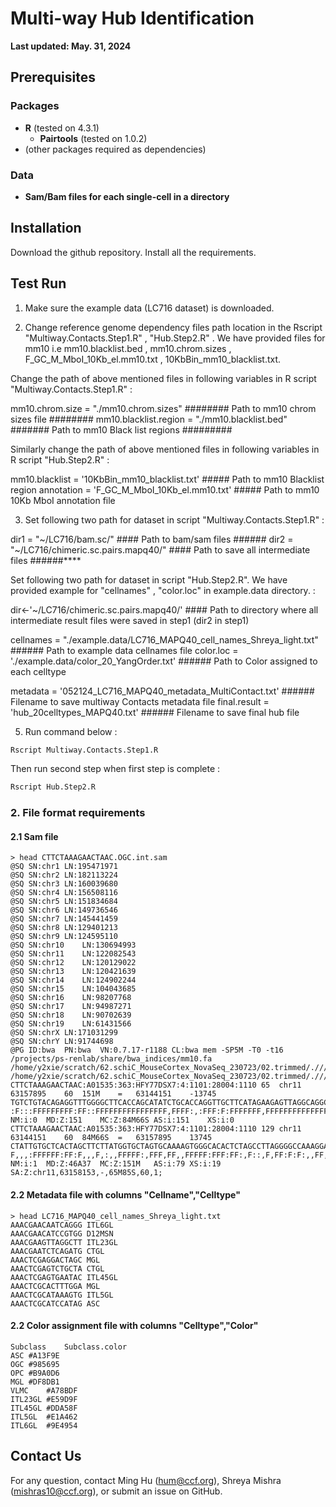 # Multi-way Hub Identification

**Last updated: May. 31, 2024**

## Prerequisites

### Packages
* **R** (tested on 4.3.1)
    * **Pairtools** (tested on 1.0.2)
* (other packages required as dependencies)

### Data

* **Sam/Bam files for each single-cell in a directory**

## Installation

Download the github repository. Install all the requirements.

## Test Run

1. Make sure the example data (LC716 dataset) is downloaded.

2. Change reference genome dependency files path location in the Rscript "Multiway.Contacts.Step1.R" , "Hub.Step2.R" . We have provided files for mm10 i.e mm10.blacklist.bed , mm10.chrom.sizes , F_GC_M_MboI_10Kb_el.mm10.txt , 10KbBin_mm10_blacklist.txt.

Change the path of above mentioned files in following variables in R script "Multiway.Contacts.Step1.R" :

mm10.chrom.size = "./mm10.chrom.sizes"   ######## Path to mm10 chrom sizes file ########
mm10.blacklist.region = "./mm10.blacklist.bed" ####### Path to mm10 Black list regions #########

Similarly change the path of above mentioned files in following variables in R script "Hub.Step2.R" :

mm10.blacklist = '10KbBin_mm10_blacklist.txt'     ##### Path to mm10 Blacklist region
annotation = 'F_GC_M_MboI_10Kb_el.mm10.txt'       ##### Path to mm10 10Kb MboI annotation file

3. Set following two path for dataset in script "Multiway.Contacts.Step1.R" :

dir1 = "~/LC716/bam.sc/"      #### Path to bam/sam files ######
dir2 = "~/LC716/chimeric.sc.pairs.mapq40/"     #### Path to save all intermediate files ######****

Set following two path for dataset in script "Hub.Step2.R". We have provided example for "cellnames" , "color.loc" in example.data directory. :

dir<-'~/LC716/chimeric.sc.pairs.mapq40/'   #### Path to directory where all intermediate result files were saved in step1 (dir2 in step1)

cellnames = "./example.data/LC716_MAPQ40_cell_names_Shreya_light.txt"     ###### Path to example data cellnames file
color.loc = './example.data/color_20_YangOrder.txt'                       ###### Path to Color assigned to each celltype 

metadata = '052124_LC716_MAPQ40_metadata_MultiContact.txt'      ###### Filename to save multiway Contacts metadata file
final.result = 'hub_20celltypes_MAPQ40.txt'                     ###### Filename to save final hub file


5. Run command below :

```bash
Rscript Multiway.Contacts.Step1.R
```
Then run second step when first step is complete :

```bash
Rscript Hub.Step2.R
```

### 2. File format requirements

#### 2.1 Sam file

```
> head CTTCTAAAGAACTAAC.OGC.int.sam
@SQ	SN:chr1	LN:195471971
@SQ	SN:chr2	LN:182113224
@SQ	SN:chr3	LN:160039680
@SQ	SN:chr4	LN:156508116
@SQ	SN:chr5	LN:151834684
@SQ	SN:chr6	LN:149736546
@SQ	SN:chr7	LN:145441459
@SQ	SN:chr8	LN:129401213
@SQ	SN:chr9	LN:124595110
@SQ	SN:chr10	LN:130694993
@SQ	SN:chr11	LN:122082543
@SQ	SN:chr12	LN:120129022
@SQ	SN:chr13	LN:120421639
@SQ	SN:chr14	LN:124902244
@SQ	SN:chr15	LN:104043685
@SQ	SN:chr16	LN:98207768
@SQ	SN:chr17	LN:94987271
@SQ	SN:chr18	LN:90702639
@SQ	SN:chr19	LN:61431566
@SQ	SN:chrX	LN:171031299
@SQ	SN:chrY	LN:91744698
@PG	ID:bwa	PN:bwa	VN:0.7.17-r1188	CL:bwa mem -SP5M -T0 -t16 /projects/ps-renlab/share/bwa_indices/mm10.fa /home/y2xie/scratch/62.schiC_MouseCortex_NovaSeq_230723/02.trimmed/.///LC716_R1_BC_cov_val_1.fq.gz /home/y2xie/scratch/62.schiC_MouseCortex_NovaSeq_230723/02.trimmed/.///LC716_R3_BC_cov_val_2.fq.gz
CTTCTAAAGAACTAAC:A01535:363:HFY77DSX7:4:1101:28004:1110	65	chr11	63157895	60	151M	=	63144151	-13745	TGTCTGTACAGAGGTTTGGGGCTTCACCAGCATATCTGCACCAGGTTGCTTCATAGAAGAGTTAGGCAGGCTCATCTTGCAGCCTGGGTCCTCACTGCCTGTCTTGAATGACCTAGGAAGAAGTGTTATGCTGAAAGAATGAGAAATGAGG	:F:::FFFFFFFFF:FF::FFFFFFFFFFFFFFFF,FFFF:,:FFF:F:FFFFFFF,FFFFFFFFFFFFFFFFF:FFFFFFFFFFFFFFFFFFFFFF:FFF:FFFFFFFFFFFFFFFF:FF:F,FFFFFFFFF,F:F:FFF:FFFFFFFFF	NM:i:0	MD:Z:151	MC:Z:84M66S	AS:i:151	XS:i:0
CTTCTAAAGAACTAAC:A01535:363:HFY77DSX7:4:1101:28004:1110	129	chr11	63144151	60	84M66S	=	63157895	13745	CTATTGTGCTCACTAGCTTCTTATGGTGCTAGTGCAAAAGTGGGCACACTCTAGCCTTAGGGGCCAAAGGAAAGACACCACTTGTTCTAGGCGGAGGTGGGCATTTACAACACTAGGCAGGGACGATGTGTCTGAGCCTCCCAGCTCAGA	F,,,:FFFFFF:FF:F,,,F,:,,FFFFF:,FFF,FF,,FFFFF:FFF:FF:,F::,F,FF:F:F:,,FF,,:F,F,F,,,::FFFFF,FF:FF,FFFFFFF,,,,F,:,FF::,FFF:FFF:,FF,F,FFFFFFFFF:FFF,FF,F:FF	NM:i:1	MD:Z:46A37	MC:Z:151M	AS:i:79	XS:i:19	SA:Z:chr11,63158153,-,65M85S,60,1;
```

#### 2.2 Metadata file with columns "Cellname","Celltype"
```
> head LC716_MAPQ40_cell_names_Shreya_light.txt
AAACGAACAATCAGGG ITL6GL
AAACGAACATCCGTGG D12MSN
AAACGAAGTTAGGCTT ITL23GL
AAACGAATCTCAGATG CTGL
AAACTCGAGGACTAGC MGL
AAACTCGAGTCTGCTA CTGL
AAACTCGAGTGAATAC ITL45GL
AAACTCGCACTTTGGA MGL
AAACTCGCATAAAGTG ITL5GL
AAACTCGCATCCATAG ASC
```

#### 2.2 Color assignment file with columns "Celltype","Color"
```
Subclass	Subclass.color
ASC	#A13F9E
OGC	#985695
OPC	#B9A0D6
MGL	#DF8DB1
VLMC	#A78BDF
ITL23GL	#E59D9F
ITL45GL	#DDA58F
ITL5GL	#E1A462
ITL6GL	#9E4954
```

## Contact Us

For any question, contact Ming Hu (hum@ccf.org), Shreya Mishra (mishras10@ccf.org), or submit an issue on GitHub.
